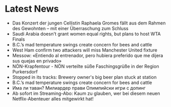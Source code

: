 # Latest News
-  Das Konzert der jungen Cellistin Raphaela Gromes fällt aus dem Rahmen des Gewohnten – mit einer Überraschung zum Schluss
-  Saudi Arabia doesn't grant women equal rights, but plans to host WTA Finals
-  B.C.’s mad temperature swings create concern for bees and cattle
-  West Ham confirm two attackers will miss Manchester United fixture
-  Messow: «Entiendo al entrenador, pero hubiera preferido que me dijera sus quejas en privado»
-  NÖN-Krapfentour - NÖN verteilte süße Faschingsgrüße in der Region Purkersdorf
-  Stopped in its tracks: Brewery owner's big beer plan stuck at station
-  B.C.’s mad temperature swings create concern for bees and cattle
-  Има ли таван? Милиардер прави Олимпийски игри с допинг
-  Ab sofort im Streaming-Abo: Kaum zu glauben, wer bei diesem neuen Netflix-Abenteuer alles mitgewirkt hat!

